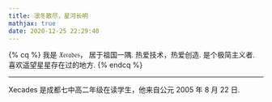 ```yaml
---
title: 凛冬散尽，星河长明
mathjax: true
date: 2020-12-25 22:29:40
---
```


<!-- placeholder -->

{% cq %} 我是 $\mathfrak{Xecades}$，
居于祖国一隅.
热爱技术，热爱创造. 是个极简主义者.
喜欢遥望星星存在过的地方.  {% endcq %}

---

Xecades 是成都七中高二年级在读学生，他来自公元 2005 年 8 月 22 日.